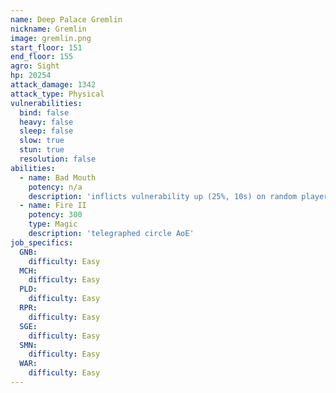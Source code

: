 ```yaml
---
name: Deep Palace Gremlin
nickname: Gremlin
image: gremlin.png
start_floor: 151
end_floor: 155
agro: Sight
hp: 20254
attack_damage: 1342
attack_type: Physical
vulnerabilities:
  bind: false
  heavy: false
  sleep: false
  slow: true
  stun: true
  resolution: false
abilities:
  - name: Bad Mouth
    potency: n/a
    description: 'inflicts vulnerability up (25%, 10s) on random player'
  - name: Fire II
    potency: 300
    type: Magic
    description: 'telegraphed circle AoE'
job_specifics:
  GNB:
    difficulty: Easy
  MCH:
    difficulty: Easy
  PLD:
    difficulty: Easy
  RPR:
    difficulty: Easy
  SGE:
    difficulty: Easy
  SMN:
    difficulty: Easy
  WAR:
    difficulty: Easy
---
```

